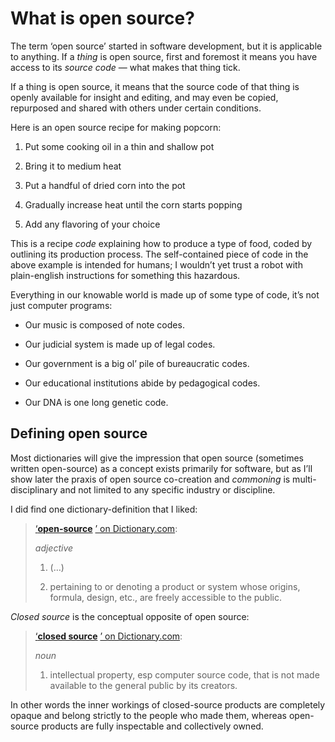 What is open source?
====================

The term ‘open source’ started in software development, but it is applicable to anything. If a _thing_ is open source, first and foremost it means you have access to its _source code_ — what makes that thing tick.

If a thing is open source, it means that the source code of that thing is openly available for insight and editing, and may even be copied, repurposed and shared with others under certain conditions.

Here is an open source recipe for making popcorn:

1.  Put some cooking oil in a thin and shallow pot
    
2.  Bring it to medium heat
    
3.  Put a handful of dried corn into the pot
    
4.  Gradually increase heat until the corn starts popping
    
5.  Add any flavoring of your choice
    

This is a recipe _code_ explaining how to produce a type of food, coded by outlining its production process. The self-contained piece of code in the above example is intended for humans; I wouldn’t yet trust a robot with plain-english instructions for something this hazardous.

Everything in our knowable world is made up of some type of code, it’s not just computer programs:

*   Our music is composed of note codes.
    
*   Our judicial system is made up of legal codes.
    
*   Our government is a big ol’ pile of bureaucratic codes.
    
*   Our educational institutions abide by pedagogical codes.
    
*   Our DNA is one long genetic code.
    

Defining open source
--------------------

Most dictionaries will give the impression that open source (sometimes written open-source) as a concept exists primarily for software, but as I’ll show later the praxis of open source co-creation and _commoning_ is multi-disciplinary and not limited to any specific industry or discipline.

I did find one dictionary-definition that I liked:

> [‘**open-source**](https://www.dictionary.com/browse/open-source) [’ on Dictionary.com](https://www.dictionary.com/browse/open-source):
> 
> _adjective_
> 
> 1.  (…)
>     
> 2.  pertaining to or denoting a product or system whose origins, formula, design, etc., are freely accessible to the public.
>     

_Closed source_ is the conceptual opposite of open source:

> [‘**closed source**](https://www.dictionary.com/browse/closed-source) [’ on Dictionary.com](https://www.dictionary.com/browse/closed-source):
> 
> _noun_
> 
> 1.  intellectual property, esp computer source code, that is not made available to the general public by its creators.
>     

In other words the inner workings of closed-source products are completely opaque and belong strictly to the people who made them, whereas open-source products are fully inspectable and collectively owned.